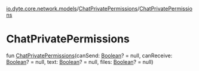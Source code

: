 [io.dyte.core.network.models](../index.md)/[ChatPrivatePermissions](index.md)/[ChatPrivatePermissions](-chat-private-permissions.md)

# ChatPrivatePermissions


fun [ChatPrivatePermissions](-chat-private-permissions.md)(canSend: [Boolean](https://kotlinlang.org/api/latest/jvm/stdlib/kotlin/-boolean/index.html)? = null, canReceive: [Boolean](https://kotlinlang.org/api/latest/jvm/stdlib/kotlin/-boolean/index.html)? = null, text: [Boolean](https://kotlinlang.org/api/latest/jvm/stdlib/kotlin/-boolean/index.html)? = null, files: [Boolean](https://kotlinlang.org/api/latest/jvm/stdlib/kotlin/-boolean/index.html)? = null)
